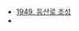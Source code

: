 - [1949. 등산로 조성](https://github.com/Jinsun-Lee/Algorithm-template/tree/master/_swea/1949.%20%5B%EB%AA%A8%EC%9D%98%20SW%20%EC%97%AD%EB%9F%89%ED%85%8C%EC%8A%A4%ED%8A%B8%5D%20%EB%93%B1%EC%82%B0%EB%A1%9C%20%EC%A1%B0%EC%84%B1)
- 
